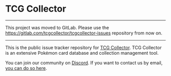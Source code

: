 # TCG Collector

---

This project was moved to GitLab.
Please use the https://gitlab.com/tcgcollector/tcgcollector-issues repository from now on.

---

This is the public issue tracker repository for [TCG Collector](https://www.tcgcollector.com/).
TCG Collector is an extensive Pokémon card database and collection management tool.

You can join our community on [Discord](https://discord.gg/jJZm5KG).
If you want to contact us by email, [you can do so here](https://www.tcgcollector.com/contact).

